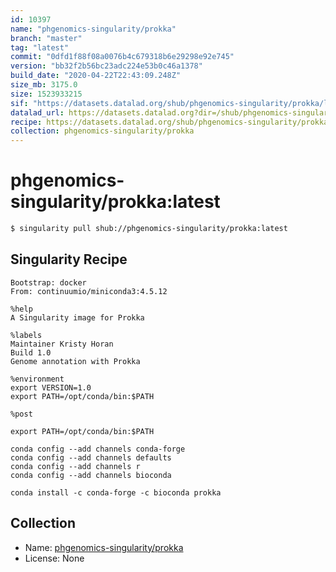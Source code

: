 ```yaml
---
id: 10397
name: "phgenomics-singularity/prokka"
branch: "master"
tag: "latest"
commit: "0dfd1f88f08a0076b4c679318b6e29298e92e745"
version: "bb32f2b56bc23adc224e53b0c46a1378"
build_date: "2020-04-22T22:43:09.248Z"
size_mb: 3175.0
size: 1523933215
sif: "https://datasets.datalad.org/shub/phgenomics-singularity/prokka/latest/2020-04-22-0dfd1f88-bb32f2b5/bb32f2b56bc23adc224e53b0c46a1378.sif"
datalad_url: https://datasets.datalad.org?dir=/shub/phgenomics-singularity/prokka/latest/2020-04-22-0dfd1f88-bb32f2b5/
recipe: https://datasets.datalad.org/shub/phgenomics-singularity/prokka/latest/2020-04-22-0dfd1f88-bb32f2b5/Singularity
collection: phgenomics-singularity/prokka
---
```


# phgenomics-singularity/prokka:latest

```bash
$ singularity pull shub://phgenomics-singularity/prokka:latest
```

## Singularity Recipe

```singularity
Bootstrap: docker
From: continuumio/miniconda3:4.5.12

%help
A Singularity image for Prokka

%labels
Maintainer Kristy Horan
Build 1.0
Genome annotation with Prokka

%environment
export VERSION=1.0
export PATH=/opt/conda/bin:$PATH

%post

export PATH=/opt/conda/bin:$PATH

conda config --add channels conda-forge
conda config --add channels defaults
conda config --add channels r
conda config --add channels bioconda

conda install -c conda-forge -c bioconda prokka
```

## Collection

 - Name: [phgenomics-singularity/prokka](https://github.com/phgenomics-singularity/prokka)
 - License: None

